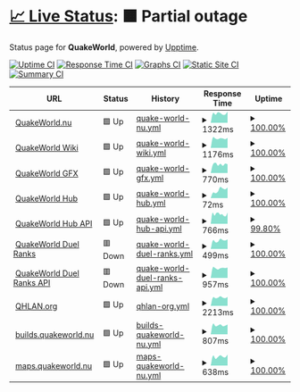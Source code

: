 # [📈 Live Status](https://status.quakeworld.nu): <!--live status--> **🟧 Partial outage**

Status page for **QuakeWorld**, powered by [Upptime](https://github.com/upptime/upptime).

[![Uptime CI](https://github.com/quakeworldnu/status.quakeworld.nu/workflows/Uptime%20CI/badge.svg)](https://github.com/quakeworldnu/status.quakeworld.nu/actions?query=workflow%3A%22Uptime+CI%22)
[![Response Time CI](https://github.com/quakeworldnu/status.quakeworld.nu/workflows/Response%20Time%20CI/badge.svg)](https://github.com/quakeworldnu/status.quakeworld.nu/actions?query=workflow%3A%22Response+Time+CI%22)
[![Graphs CI](https://github.com/quakeworldnu/status.quakeworld.nu/workflows/Graphs%20CI/badge.svg)](https://github.com/quakeworldnu/status.quakeworld.nu/actions?query=workflow%3A%22Graphs+CI%22)
[![Static Site CI](https://github.com/quakeworldnu/status.quakeworld.nu/workflows/Static%20Site%20CI/badge.svg)](https://github.com/quakeworldnu/status.quakeworld.nu/actions?query=workflow%3A%22Static+Site+CI%22)
[![Summary CI](https://github.com/quakeworldnu/status.quakeworld.nu/workflows/Summary%20CI/badge.svg)](https://github.com/quakeworldnu/status.quakeworld.nu/actions?query=workflow%3A%22Summary+CI%22)

<!--start: status pages-->
<!-- This summary is generated by Upptime (https://github.com/upptime/upptime) -->
<!-- Do not edit this manually, your changes will be overwritten -->
<!-- prettier-ignore -->
| URL | Status | History | Response Time | Uptime |
| --- | ------ | ------- | ------------- | ------ |
| <img alt="" src="https://favicons.githubusercontent.com/www.quakeworld.nu" height="13"> [QuakeWorld.nu](https://www.quakeworld.nu) | 🟩 Up | [quake-world-nu.yml](https://github.com/quakeworldnu/status.quakeworld.nu/commits/HEAD/history/quake-world-nu.yml) | <details><summary><img alt="Response time graph" src="./graphs/quake-world-nu/response-time-week.png" height="20"> 1322ms</summary><br><a href="https://status.quakeworld.nu/history/quake-world-nu"><img alt="Response time 1269" src="https://img.shields.io/endpoint?url=https%3A%2F%2Fraw.githubusercontent.com%2Fquakeworldnu%2Fstatus.quakeworld.nu%2FHEAD%2Fapi%2Fquake-world-nu%2Fresponse-time.json"></a><br><a href="https://status.quakeworld.nu/history/quake-world-nu"><img alt="24-hour response time 1568" src="https://img.shields.io/endpoint?url=https%3A%2F%2Fraw.githubusercontent.com%2Fquakeworldnu%2Fstatus.quakeworld.nu%2FHEAD%2Fapi%2Fquake-world-nu%2Fresponse-time-day.json"></a><br><a href="https://status.quakeworld.nu/history/quake-world-nu"><img alt="7-day response time 1322" src="https://img.shields.io/endpoint?url=https%3A%2F%2Fraw.githubusercontent.com%2Fquakeworldnu%2Fstatus.quakeworld.nu%2FHEAD%2Fapi%2Fquake-world-nu%2Fresponse-time-week.json"></a><br><a href="https://status.quakeworld.nu/history/quake-world-nu"><img alt="30-day response time 1269" src="https://img.shields.io/endpoint?url=https%3A%2F%2Fraw.githubusercontent.com%2Fquakeworldnu%2Fstatus.quakeworld.nu%2FHEAD%2Fapi%2Fquake-world-nu%2Fresponse-time-month.json"></a><br><a href="https://status.quakeworld.nu/history/quake-world-nu"><img alt="1-year response time 1269" src="https://img.shields.io/endpoint?url=https%3A%2F%2Fraw.githubusercontent.com%2Fquakeworldnu%2Fstatus.quakeworld.nu%2FHEAD%2Fapi%2Fquake-world-nu%2Fresponse-time-year.json"></a></details> | <details><summary><a href="https://status.quakeworld.nu/history/quake-world-nu">100.00%</a></summary><a href="https://status.quakeworld.nu/history/quake-world-nu"><img alt="All-time uptime 100.00%" src="https://img.shields.io/endpoint?url=https%3A%2F%2Fraw.githubusercontent.com%2Fquakeworldnu%2Fstatus.quakeworld.nu%2FHEAD%2Fapi%2Fquake-world-nu%2Fuptime.json"></a><br><a href="https://status.quakeworld.nu/history/quake-world-nu"><img alt="24-hour uptime 100.00%" src="https://img.shields.io/endpoint?url=https%3A%2F%2Fraw.githubusercontent.com%2Fquakeworldnu%2Fstatus.quakeworld.nu%2FHEAD%2Fapi%2Fquake-world-nu%2Fuptime-day.json"></a><br><a href="https://status.quakeworld.nu/history/quake-world-nu"><img alt="7-day uptime 100.00%" src="https://img.shields.io/endpoint?url=https%3A%2F%2Fraw.githubusercontent.com%2Fquakeworldnu%2Fstatus.quakeworld.nu%2FHEAD%2Fapi%2Fquake-world-nu%2Fuptime-week.json"></a><br><a href="https://status.quakeworld.nu/history/quake-world-nu"><img alt="30-day uptime 100.00%" src="https://img.shields.io/endpoint?url=https%3A%2F%2Fraw.githubusercontent.com%2Fquakeworldnu%2Fstatus.quakeworld.nu%2FHEAD%2Fapi%2Fquake-world-nu%2Fuptime-month.json"></a><br><a href="https://status.quakeworld.nu/history/quake-world-nu"><img alt="1-year uptime 100.00%" src="https://img.shields.io/endpoint?url=https%3A%2F%2Fraw.githubusercontent.com%2Fquakeworldnu%2Fstatus.quakeworld.nu%2FHEAD%2Fapi%2Fquake-world-nu%2Fuptime-year.json"></a></details>
| <img alt="" src="https://favicons.githubusercontent.com/www.quakeworld.nu" height="13"> [QuakeWorld Wiki](https://www.quakeworld.nu/wiki/Overview) | 🟩 Up | [quake-world-wiki.yml](https://github.com/quakeworldnu/status.quakeworld.nu/commits/HEAD/history/quake-world-wiki.yml) | <details><summary><img alt="Response time graph" src="./graphs/quake-world-wiki/response-time-week.png" height="20"> 1176ms</summary><br><a href="https://status.quakeworld.nu/history/quake-world-wiki"><img alt="Response time 1099" src="https://img.shields.io/endpoint?url=https%3A%2F%2Fraw.githubusercontent.com%2Fquakeworldnu%2Fstatus.quakeworld.nu%2FHEAD%2Fapi%2Fquake-world-wiki%2Fresponse-time.json"></a><br><a href="https://status.quakeworld.nu/history/quake-world-wiki"><img alt="24-hour response time 1235" src="https://img.shields.io/endpoint?url=https%3A%2F%2Fraw.githubusercontent.com%2Fquakeworldnu%2Fstatus.quakeworld.nu%2FHEAD%2Fapi%2Fquake-world-wiki%2Fresponse-time-day.json"></a><br><a href="https://status.quakeworld.nu/history/quake-world-wiki"><img alt="7-day response time 1176" src="https://img.shields.io/endpoint?url=https%3A%2F%2Fraw.githubusercontent.com%2Fquakeworldnu%2Fstatus.quakeworld.nu%2FHEAD%2Fapi%2Fquake-world-wiki%2Fresponse-time-week.json"></a><br><a href="https://status.quakeworld.nu/history/quake-world-wiki"><img alt="30-day response time 1099" src="https://img.shields.io/endpoint?url=https%3A%2F%2Fraw.githubusercontent.com%2Fquakeworldnu%2Fstatus.quakeworld.nu%2FHEAD%2Fapi%2Fquake-world-wiki%2Fresponse-time-month.json"></a><br><a href="https://status.quakeworld.nu/history/quake-world-wiki"><img alt="1-year response time 1099" src="https://img.shields.io/endpoint?url=https%3A%2F%2Fraw.githubusercontent.com%2Fquakeworldnu%2Fstatus.quakeworld.nu%2FHEAD%2Fapi%2Fquake-world-wiki%2Fresponse-time-year.json"></a></details> | <details><summary><a href="https://status.quakeworld.nu/history/quake-world-wiki">100.00%</a></summary><a href="https://status.quakeworld.nu/history/quake-world-wiki"><img alt="All-time uptime 100.00%" src="https://img.shields.io/endpoint?url=https%3A%2F%2Fraw.githubusercontent.com%2Fquakeworldnu%2Fstatus.quakeworld.nu%2FHEAD%2Fapi%2Fquake-world-wiki%2Fuptime.json"></a><br><a href="https://status.quakeworld.nu/history/quake-world-wiki"><img alt="24-hour uptime 100.00%" src="https://img.shields.io/endpoint?url=https%3A%2F%2Fraw.githubusercontent.com%2Fquakeworldnu%2Fstatus.quakeworld.nu%2FHEAD%2Fapi%2Fquake-world-wiki%2Fuptime-day.json"></a><br><a href="https://status.quakeworld.nu/history/quake-world-wiki"><img alt="7-day uptime 100.00%" src="https://img.shields.io/endpoint?url=https%3A%2F%2Fraw.githubusercontent.com%2Fquakeworldnu%2Fstatus.quakeworld.nu%2FHEAD%2Fapi%2Fquake-world-wiki%2Fuptime-week.json"></a><br><a href="https://status.quakeworld.nu/history/quake-world-wiki"><img alt="30-day uptime 100.00%" src="https://img.shields.io/endpoint?url=https%3A%2F%2Fraw.githubusercontent.com%2Fquakeworldnu%2Fstatus.quakeworld.nu%2FHEAD%2Fapi%2Fquake-world-wiki%2Fuptime-month.json"></a><br><a href="https://status.quakeworld.nu/history/quake-world-wiki"><img alt="1-year uptime 100.00%" src="https://img.shields.io/endpoint?url=https%3A%2F%2Fraw.githubusercontent.com%2Fquakeworldnu%2Fstatus.quakeworld.nu%2FHEAD%2Fapi%2Fquake-world-wiki%2Fuptime-year.json"></a></details>
| <img alt="" src="https://favicons.githubusercontent.com/gfx.quakeworld.nu" height="13"> [QuakeWorld GFX](https://gfx.quakeworld.nu) | 🟩 Up | [quake-world-gfx.yml](https://github.com/quakeworldnu/status.quakeworld.nu/commits/HEAD/history/quake-world-gfx.yml) | <details><summary><img alt="Response time graph" src="./graphs/quake-world-gfx/response-time-week.png" height="20"> 770ms</summary><br><a href="https://status.quakeworld.nu/history/quake-world-gfx"><img alt="Response time 697" src="https://img.shields.io/endpoint?url=https%3A%2F%2Fraw.githubusercontent.com%2Fquakeworldnu%2Fstatus.quakeworld.nu%2FHEAD%2Fapi%2Fquake-world-gfx%2Fresponse-time.json"></a><br><a href="https://status.quakeworld.nu/history/quake-world-gfx"><img alt="24-hour response time 772" src="https://img.shields.io/endpoint?url=https%3A%2F%2Fraw.githubusercontent.com%2Fquakeworldnu%2Fstatus.quakeworld.nu%2FHEAD%2Fapi%2Fquake-world-gfx%2Fresponse-time-day.json"></a><br><a href="https://status.quakeworld.nu/history/quake-world-gfx"><img alt="7-day response time 770" src="https://img.shields.io/endpoint?url=https%3A%2F%2Fraw.githubusercontent.com%2Fquakeworldnu%2Fstatus.quakeworld.nu%2FHEAD%2Fapi%2Fquake-world-gfx%2Fresponse-time-week.json"></a><br><a href="https://status.quakeworld.nu/history/quake-world-gfx"><img alt="30-day response time 697" src="https://img.shields.io/endpoint?url=https%3A%2F%2Fraw.githubusercontent.com%2Fquakeworldnu%2Fstatus.quakeworld.nu%2FHEAD%2Fapi%2Fquake-world-gfx%2Fresponse-time-month.json"></a><br><a href="https://status.quakeworld.nu/history/quake-world-gfx"><img alt="1-year response time 697" src="https://img.shields.io/endpoint?url=https%3A%2F%2Fraw.githubusercontent.com%2Fquakeworldnu%2Fstatus.quakeworld.nu%2FHEAD%2Fapi%2Fquake-world-gfx%2Fresponse-time-year.json"></a></details> | <details><summary><a href="https://status.quakeworld.nu/history/quake-world-gfx">100.00%</a></summary><a href="https://status.quakeworld.nu/history/quake-world-gfx"><img alt="All-time uptime 100.00%" src="https://img.shields.io/endpoint?url=https%3A%2F%2Fraw.githubusercontent.com%2Fquakeworldnu%2Fstatus.quakeworld.nu%2FHEAD%2Fapi%2Fquake-world-gfx%2Fuptime.json"></a><br><a href="https://status.quakeworld.nu/history/quake-world-gfx"><img alt="24-hour uptime 100.00%" src="https://img.shields.io/endpoint?url=https%3A%2F%2Fraw.githubusercontent.com%2Fquakeworldnu%2Fstatus.quakeworld.nu%2FHEAD%2Fapi%2Fquake-world-gfx%2Fuptime-day.json"></a><br><a href="https://status.quakeworld.nu/history/quake-world-gfx"><img alt="7-day uptime 100.00%" src="https://img.shields.io/endpoint?url=https%3A%2F%2Fraw.githubusercontent.com%2Fquakeworldnu%2Fstatus.quakeworld.nu%2FHEAD%2Fapi%2Fquake-world-gfx%2Fuptime-week.json"></a><br><a href="https://status.quakeworld.nu/history/quake-world-gfx"><img alt="30-day uptime 100.00%" src="https://img.shields.io/endpoint?url=https%3A%2F%2Fraw.githubusercontent.com%2Fquakeworldnu%2Fstatus.quakeworld.nu%2FHEAD%2Fapi%2Fquake-world-gfx%2Fuptime-month.json"></a><br><a href="https://status.quakeworld.nu/history/quake-world-gfx"><img alt="1-year uptime 100.00%" src="https://img.shields.io/endpoint?url=https%3A%2F%2Fraw.githubusercontent.com%2Fquakeworldnu%2Fstatus.quakeworld.nu%2FHEAD%2Fapi%2Fquake-world-gfx%2Fuptime-year.json"></a></details>
| <img alt="" src="https://favicons.githubusercontent.com/hub.quakeworld.nu" height="13"> [QuakeWorld Hub](https://hub.quakeworld.nu) | 🟩 Up | [quake-world-hub.yml](https://github.com/quakeworldnu/status.quakeworld.nu/commits/HEAD/history/quake-world-hub.yml) | <details><summary><img alt="Response time graph" src="./graphs/quake-world-hub/response-time-week.png" height="20"> 72ms</summary><br><a href="https://status.quakeworld.nu/history/quake-world-hub"><img alt="Response time 122" src="https://img.shields.io/endpoint?url=https%3A%2F%2Fraw.githubusercontent.com%2Fquakeworldnu%2Fstatus.quakeworld.nu%2FHEAD%2Fapi%2Fquake-world-hub%2Fresponse-time.json"></a><br><a href="https://status.quakeworld.nu/history/quake-world-hub"><img alt="24-hour response time 94" src="https://img.shields.io/endpoint?url=https%3A%2F%2Fraw.githubusercontent.com%2Fquakeworldnu%2Fstatus.quakeworld.nu%2FHEAD%2Fapi%2Fquake-world-hub%2Fresponse-time-day.json"></a><br><a href="https://status.quakeworld.nu/history/quake-world-hub"><img alt="7-day response time 72" src="https://img.shields.io/endpoint?url=https%3A%2F%2Fraw.githubusercontent.com%2Fquakeworldnu%2Fstatus.quakeworld.nu%2FHEAD%2Fapi%2Fquake-world-hub%2Fresponse-time-week.json"></a><br><a href="https://status.quakeworld.nu/history/quake-world-hub"><img alt="30-day response time 122" src="https://img.shields.io/endpoint?url=https%3A%2F%2Fraw.githubusercontent.com%2Fquakeworldnu%2Fstatus.quakeworld.nu%2FHEAD%2Fapi%2Fquake-world-hub%2Fresponse-time-month.json"></a><br><a href="https://status.quakeworld.nu/history/quake-world-hub"><img alt="1-year response time 122" src="https://img.shields.io/endpoint?url=https%3A%2F%2Fraw.githubusercontent.com%2Fquakeworldnu%2Fstatus.quakeworld.nu%2FHEAD%2Fapi%2Fquake-world-hub%2Fresponse-time-year.json"></a></details> | <details><summary><a href="https://status.quakeworld.nu/history/quake-world-hub">100.00%</a></summary><a href="https://status.quakeworld.nu/history/quake-world-hub"><img alt="All-time uptime 100.00%" src="https://img.shields.io/endpoint?url=https%3A%2F%2Fraw.githubusercontent.com%2Fquakeworldnu%2Fstatus.quakeworld.nu%2FHEAD%2Fapi%2Fquake-world-hub%2Fuptime.json"></a><br><a href="https://status.quakeworld.nu/history/quake-world-hub"><img alt="24-hour uptime 100.00%" src="https://img.shields.io/endpoint?url=https%3A%2F%2Fraw.githubusercontent.com%2Fquakeworldnu%2Fstatus.quakeworld.nu%2FHEAD%2Fapi%2Fquake-world-hub%2Fuptime-day.json"></a><br><a href="https://status.quakeworld.nu/history/quake-world-hub"><img alt="7-day uptime 100.00%" src="https://img.shields.io/endpoint?url=https%3A%2F%2Fraw.githubusercontent.com%2Fquakeworldnu%2Fstatus.quakeworld.nu%2FHEAD%2Fapi%2Fquake-world-hub%2Fuptime-week.json"></a><br><a href="https://status.quakeworld.nu/history/quake-world-hub"><img alt="30-day uptime 100.00%" src="https://img.shields.io/endpoint?url=https%3A%2F%2Fraw.githubusercontent.com%2Fquakeworldnu%2Fstatus.quakeworld.nu%2FHEAD%2Fapi%2Fquake-world-hub%2Fuptime-month.json"></a><br><a href="https://status.quakeworld.nu/history/quake-world-hub"><img alt="1-year uptime 100.00%" src="https://img.shields.io/endpoint?url=https%3A%2F%2Fraw.githubusercontent.com%2Fquakeworldnu%2Fstatus.quakeworld.nu%2FHEAD%2Fapi%2Fquake-world-hub%2Fuptime-year.json"></a></details>
| <img alt="" src="https://favicons.githubusercontent.com/hubapi.quakeworld.nu" height="13"> [QuakeWorld Hub API](https://hubapi.quakeworld.nu/v2/servers/mvdsv) | 🟩 Up | [quake-world-hub-api.yml](https://github.com/quakeworldnu/status.quakeworld.nu/commits/HEAD/history/quake-world-hub-api.yml) | <details><summary><img alt="Response time graph" src="./graphs/quake-world-hub-api/response-time-week.png" height="20"> 766ms</summary><br><a href="https://status.quakeworld.nu/history/quake-world-hub-api"><img alt="Response time 720" src="https://img.shields.io/endpoint?url=https%3A%2F%2Fraw.githubusercontent.com%2Fquakeworldnu%2Fstatus.quakeworld.nu%2FHEAD%2Fapi%2Fquake-world-hub-api%2Fresponse-time.json"></a><br><a href="https://status.quakeworld.nu/history/quake-world-hub-api"><img alt="24-hour response time 887" src="https://img.shields.io/endpoint?url=https%3A%2F%2Fraw.githubusercontent.com%2Fquakeworldnu%2Fstatus.quakeworld.nu%2FHEAD%2Fapi%2Fquake-world-hub-api%2Fresponse-time-day.json"></a><br><a href="https://status.quakeworld.nu/history/quake-world-hub-api"><img alt="7-day response time 766" src="https://img.shields.io/endpoint?url=https%3A%2F%2Fraw.githubusercontent.com%2Fquakeworldnu%2Fstatus.quakeworld.nu%2FHEAD%2Fapi%2Fquake-world-hub-api%2Fresponse-time-week.json"></a><br><a href="https://status.quakeworld.nu/history/quake-world-hub-api"><img alt="30-day response time 720" src="https://img.shields.io/endpoint?url=https%3A%2F%2Fraw.githubusercontent.com%2Fquakeworldnu%2Fstatus.quakeworld.nu%2FHEAD%2Fapi%2Fquake-world-hub-api%2Fresponse-time-month.json"></a><br><a href="https://status.quakeworld.nu/history/quake-world-hub-api"><img alt="1-year response time 720" src="https://img.shields.io/endpoint?url=https%3A%2F%2Fraw.githubusercontent.com%2Fquakeworldnu%2Fstatus.quakeworld.nu%2FHEAD%2Fapi%2Fquake-world-hub-api%2Fresponse-time-year.json"></a></details> | <details><summary><a href="https://status.quakeworld.nu/history/quake-world-hub-api">99.80%</a></summary><a href="https://status.quakeworld.nu/history/quake-world-hub-api"><img alt="All-time uptime 99.93%" src="https://img.shields.io/endpoint?url=https%3A%2F%2Fraw.githubusercontent.com%2Fquakeworldnu%2Fstatus.quakeworld.nu%2FHEAD%2Fapi%2Fquake-world-hub-api%2Fuptime.json"></a><br><a href="https://status.quakeworld.nu/history/quake-world-hub-api"><img alt="24-hour uptime 100.00%" src="https://img.shields.io/endpoint?url=https%3A%2F%2Fraw.githubusercontent.com%2Fquakeworldnu%2Fstatus.quakeworld.nu%2FHEAD%2Fapi%2Fquake-world-hub-api%2Fuptime-day.json"></a><br><a href="https://status.quakeworld.nu/history/quake-world-hub-api"><img alt="7-day uptime 99.80%" src="https://img.shields.io/endpoint?url=https%3A%2F%2Fraw.githubusercontent.com%2Fquakeworldnu%2Fstatus.quakeworld.nu%2FHEAD%2Fapi%2Fquake-world-hub-api%2Fuptime-week.json"></a><br><a href="https://status.quakeworld.nu/history/quake-world-hub-api"><img alt="30-day uptime 99.93%" src="https://img.shields.io/endpoint?url=https%3A%2F%2Fraw.githubusercontent.com%2Fquakeworldnu%2Fstatus.quakeworld.nu%2FHEAD%2Fapi%2Fquake-world-hub-api%2Fuptime-month.json"></a><br><a href="https://status.quakeworld.nu/history/quake-world-hub-api"><img alt="1-year uptime 99.93%" src="https://img.shields.io/endpoint?url=https%3A%2F%2Fraw.githubusercontent.com%2Fquakeworldnu%2Fstatus.quakeworld.nu%2FHEAD%2Fapi%2Fquake-world-hub-api%2Fuptime-year.json"></a></details>
| <img alt="" src="https://favicons.githubusercontent.com/www.qwranks.com" height="13"> [QuakeWorld Duel Ranks](https://www.qwranks.com) | 🟥 Down | [quake-world-duel-ranks.yml](https://github.com/quakeworldnu/status.quakeworld.nu/commits/HEAD/history/quake-world-duel-ranks.yml) | <details><summary><img alt="Response time graph" src="./graphs/quake-world-duel-ranks/response-time-week.png" height="20"> 499ms</summary><br><a href="https://status.quakeworld.nu/history/quake-world-duel-ranks"><img alt="Response time 485" src="https://img.shields.io/endpoint?url=https%3A%2F%2Fraw.githubusercontent.com%2Fquakeworldnu%2Fstatus.quakeworld.nu%2FHEAD%2Fapi%2Fquake-world-duel-ranks%2Fresponse-time.json"></a><br><a href="https://status.quakeworld.nu/history/quake-world-duel-ranks"><img alt="24-hour response time 457" src="https://img.shields.io/endpoint?url=https%3A%2F%2Fraw.githubusercontent.com%2Fquakeworldnu%2Fstatus.quakeworld.nu%2FHEAD%2Fapi%2Fquake-world-duel-ranks%2Fresponse-time-day.json"></a><br><a href="https://status.quakeworld.nu/history/quake-world-duel-ranks"><img alt="7-day response time 499" src="https://img.shields.io/endpoint?url=https%3A%2F%2Fraw.githubusercontent.com%2Fquakeworldnu%2Fstatus.quakeworld.nu%2FHEAD%2Fapi%2Fquake-world-duel-ranks%2Fresponse-time-week.json"></a><br><a href="https://status.quakeworld.nu/history/quake-world-duel-ranks"><img alt="30-day response time 485" src="https://img.shields.io/endpoint?url=https%3A%2F%2Fraw.githubusercontent.com%2Fquakeworldnu%2Fstatus.quakeworld.nu%2FHEAD%2Fapi%2Fquake-world-duel-ranks%2Fresponse-time-month.json"></a><br><a href="https://status.quakeworld.nu/history/quake-world-duel-ranks"><img alt="1-year response time 485" src="https://img.shields.io/endpoint?url=https%3A%2F%2Fraw.githubusercontent.com%2Fquakeworldnu%2Fstatus.quakeworld.nu%2FHEAD%2Fapi%2Fquake-world-duel-ranks%2Fresponse-time-year.json"></a></details> | <details><summary><a href="https://status.quakeworld.nu/history/quake-world-duel-ranks">100.00%</a></summary><a href="https://status.quakeworld.nu/history/quake-world-duel-ranks"><img alt="All-time uptime 100.00%" src="https://img.shields.io/endpoint?url=https%3A%2F%2Fraw.githubusercontent.com%2Fquakeworldnu%2Fstatus.quakeworld.nu%2FHEAD%2Fapi%2Fquake-world-duel-ranks%2Fuptime.json"></a><br><a href="https://status.quakeworld.nu/history/quake-world-duel-ranks"><img alt="24-hour uptime 99.99%" src="https://img.shields.io/endpoint?url=https%3A%2F%2Fraw.githubusercontent.com%2Fquakeworldnu%2Fstatus.quakeworld.nu%2FHEAD%2Fapi%2Fquake-world-duel-ranks%2Fuptime-day.json"></a><br><a href="https://status.quakeworld.nu/history/quake-world-duel-ranks"><img alt="7-day uptime 100.00%" src="https://img.shields.io/endpoint?url=https%3A%2F%2Fraw.githubusercontent.com%2Fquakeworldnu%2Fstatus.quakeworld.nu%2FHEAD%2Fapi%2Fquake-world-duel-ranks%2Fuptime-week.json"></a><br><a href="https://status.quakeworld.nu/history/quake-world-duel-ranks"><img alt="30-day uptime 100.00%" src="https://img.shields.io/endpoint?url=https%3A%2F%2Fraw.githubusercontent.com%2Fquakeworldnu%2Fstatus.quakeworld.nu%2FHEAD%2Fapi%2Fquake-world-duel-ranks%2Fuptime-month.json"></a><br><a href="https://status.quakeworld.nu/history/quake-world-duel-ranks"><img alt="1-year uptime 100.00%" src="https://img.shields.io/endpoint?url=https%3A%2F%2Fraw.githubusercontent.com%2Fquakeworldnu%2Fstatus.quakeworld.nu%2FHEAD%2Fapi%2Fquake-world-duel-ranks%2Fuptime-year.json"></a></details>
| <img alt="" src="https://favicons.githubusercontent.com/backend.qwranks.com" height="13"> [QuakeWorld Duel Ranks API](https://backend.qwranks.com/matches/0) | 🟥 Down | [quake-world-duel-ranks-api.yml](https://github.com/quakeworldnu/status.quakeworld.nu/commits/HEAD/history/quake-world-duel-ranks-api.yml) | <details><summary><img alt="Response time graph" src="./graphs/quake-world-duel-ranks-api/response-time-week.png" height="20"> 957ms</summary><br><a href="https://status.quakeworld.nu/history/quake-world-duel-ranks-api"><img alt="Response time 963" src="https://img.shields.io/endpoint?url=https%3A%2F%2Fraw.githubusercontent.com%2Fquakeworldnu%2Fstatus.quakeworld.nu%2FHEAD%2Fapi%2Fquake-world-duel-ranks-api%2Fresponse-time.json"></a><br><a href="https://status.quakeworld.nu/history/quake-world-duel-ranks-api"><img alt="24-hour response time 705" src="https://img.shields.io/endpoint?url=https%3A%2F%2Fraw.githubusercontent.com%2Fquakeworldnu%2Fstatus.quakeworld.nu%2FHEAD%2Fapi%2Fquake-world-duel-ranks-api%2Fresponse-time-day.json"></a><br><a href="https://status.quakeworld.nu/history/quake-world-duel-ranks-api"><img alt="7-day response time 957" src="https://img.shields.io/endpoint?url=https%3A%2F%2Fraw.githubusercontent.com%2Fquakeworldnu%2Fstatus.quakeworld.nu%2FHEAD%2Fapi%2Fquake-world-duel-ranks-api%2Fresponse-time-week.json"></a><br><a href="https://status.quakeworld.nu/history/quake-world-duel-ranks-api"><img alt="30-day response time 963" src="https://img.shields.io/endpoint?url=https%3A%2F%2Fraw.githubusercontent.com%2Fquakeworldnu%2Fstatus.quakeworld.nu%2FHEAD%2Fapi%2Fquake-world-duel-ranks-api%2Fresponse-time-month.json"></a><br><a href="https://status.quakeworld.nu/history/quake-world-duel-ranks-api"><img alt="1-year response time 963" src="https://img.shields.io/endpoint?url=https%3A%2F%2Fraw.githubusercontent.com%2Fquakeworldnu%2Fstatus.quakeworld.nu%2FHEAD%2Fapi%2Fquake-world-duel-ranks-api%2Fresponse-time-year.json"></a></details> | <details><summary><a href="https://status.quakeworld.nu/history/quake-world-duel-ranks-api">100.00%</a></summary><a href="https://status.quakeworld.nu/history/quake-world-duel-ranks-api"><img alt="All-time uptime 100.00%" src="https://img.shields.io/endpoint?url=https%3A%2F%2Fraw.githubusercontent.com%2Fquakeworldnu%2Fstatus.quakeworld.nu%2FHEAD%2Fapi%2Fquake-world-duel-ranks-api%2Fuptime.json"></a><br><a href="https://status.quakeworld.nu/history/quake-world-duel-ranks-api"><img alt="24-hour uptime 99.99%" src="https://img.shields.io/endpoint?url=https%3A%2F%2Fraw.githubusercontent.com%2Fquakeworldnu%2Fstatus.quakeworld.nu%2FHEAD%2Fapi%2Fquake-world-duel-ranks-api%2Fuptime-day.json"></a><br><a href="https://status.quakeworld.nu/history/quake-world-duel-ranks-api"><img alt="7-day uptime 100.00%" src="https://img.shields.io/endpoint?url=https%3A%2F%2Fraw.githubusercontent.com%2Fquakeworldnu%2Fstatus.quakeworld.nu%2FHEAD%2Fapi%2Fquake-world-duel-ranks-api%2Fuptime-week.json"></a><br><a href="https://status.quakeworld.nu/history/quake-world-duel-ranks-api"><img alt="30-day uptime 100.00%" src="https://img.shields.io/endpoint?url=https%3A%2F%2Fraw.githubusercontent.com%2Fquakeworldnu%2Fstatus.quakeworld.nu%2FHEAD%2Fapi%2Fquake-world-duel-ranks-api%2Fuptime-month.json"></a><br><a href="https://status.quakeworld.nu/history/quake-world-duel-ranks-api"><img alt="1-year uptime 100.00%" src="https://img.shields.io/endpoint?url=https%3A%2F%2Fraw.githubusercontent.com%2Fquakeworldnu%2Fstatus.quakeworld.nu%2FHEAD%2Fapi%2Fquake-world-duel-ranks-api%2Fuptime-year.json"></a></details>
| <img alt="" src="https://favicons.githubusercontent.com/www.qhlan.org" height="13"> [QHLAN.org](https://www.qhlan.org) | 🟩 Up | [qhlan-org.yml](https://github.com/quakeworldnu/status.quakeworld.nu/commits/HEAD/history/qhlan-org.yml) | <details><summary><img alt="Response time graph" src="./graphs/qhlan-org/response-time-week.png" height="20"> 2213ms</summary><br><a href="https://status.quakeworld.nu/history/qhlan-org"><img alt="Response time 2096" src="https://img.shields.io/endpoint?url=https%3A%2F%2Fraw.githubusercontent.com%2Fquakeworldnu%2Fstatus.quakeworld.nu%2FHEAD%2Fapi%2Fqhlan-org%2Fresponse-time.json"></a><br><a href="https://status.quakeworld.nu/history/qhlan-org"><img alt="24-hour response time 2355" src="https://img.shields.io/endpoint?url=https%3A%2F%2Fraw.githubusercontent.com%2Fquakeworldnu%2Fstatus.quakeworld.nu%2FHEAD%2Fapi%2Fqhlan-org%2Fresponse-time-day.json"></a><br><a href="https://status.quakeworld.nu/history/qhlan-org"><img alt="7-day response time 2213" src="https://img.shields.io/endpoint?url=https%3A%2F%2Fraw.githubusercontent.com%2Fquakeworldnu%2Fstatus.quakeworld.nu%2FHEAD%2Fapi%2Fqhlan-org%2Fresponse-time-week.json"></a><br><a href="https://status.quakeworld.nu/history/qhlan-org"><img alt="30-day response time 2096" src="https://img.shields.io/endpoint?url=https%3A%2F%2Fraw.githubusercontent.com%2Fquakeworldnu%2Fstatus.quakeworld.nu%2FHEAD%2Fapi%2Fqhlan-org%2Fresponse-time-month.json"></a><br><a href="https://status.quakeworld.nu/history/qhlan-org"><img alt="1-year response time 2096" src="https://img.shields.io/endpoint?url=https%3A%2F%2Fraw.githubusercontent.com%2Fquakeworldnu%2Fstatus.quakeworld.nu%2FHEAD%2Fapi%2Fqhlan-org%2Fresponse-time-year.json"></a></details> | <details><summary><a href="https://status.quakeworld.nu/history/qhlan-org">100.00%</a></summary><a href="https://status.quakeworld.nu/history/qhlan-org"><img alt="All-time uptime 100.00%" src="https://img.shields.io/endpoint?url=https%3A%2F%2Fraw.githubusercontent.com%2Fquakeworldnu%2Fstatus.quakeworld.nu%2FHEAD%2Fapi%2Fqhlan-org%2Fuptime.json"></a><br><a href="https://status.quakeworld.nu/history/qhlan-org"><img alt="24-hour uptime 100.00%" src="https://img.shields.io/endpoint?url=https%3A%2F%2Fraw.githubusercontent.com%2Fquakeworldnu%2Fstatus.quakeworld.nu%2FHEAD%2Fapi%2Fqhlan-org%2Fuptime-day.json"></a><br><a href="https://status.quakeworld.nu/history/qhlan-org"><img alt="7-day uptime 100.00%" src="https://img.shields.io/endpoint?url=https%3A%2F%2Fraw.githubusercontent.com%2Fquakeworldnu%2Fstatus.quakeworld.nu%2FHEAD%2Fapi%2Fqhlan-org%2Fuptime-week.json"></a><br><a href="https://status.quakeworld.nu/history/qhlan-org"><img alt="30-day uptime 100.00%" src="https://img.shields.io/endpoint?url=https%3A%2F%2Fraw.githubusercontent.com%2Fquakeworldnu%2Fstatus.quakeworld.nu%2FHEAD%2Fapi%2Fqhlan-org%2Fuptime-month.json"></a><br><a href="https://status.quakeworld.nu/history/qhlan-org"><img alt="1-year uptime 100.00%" src="https://img.shields.io/endpoint?url=https%3A%2F%2Fraw.githubusercontent.com%2Fquakeworldnu%2Fstatus.quakeworld.nu%2FHEAD%2Fapi%2Fqhlan-org%2Fuptime-year.json"></a></details>
| <img alt="" src="https://favicons.githubusercontent.com/builds.quakeworld.nu" height="13"> [builds.quakeworld.nu](https://builds.quakeworld.nu) | 🟩 Up | [builds-quakeworld-nu.yml](https://github.com/quakeworldnu/status.quakeworld.nu/commits/HEAD/history/builds-quakeworld-nu.yml) | <details><summary><img alt="Response time graph" src="./graphs/builds-quakeworld-nu/response-time-week.png" height="20"> 807ms</summary><br><a href="https://status.quakeworld.nu/history/builds-quakeworld-nu"><img alt="Response time 806" src="https://img.shields.io/endpoint?url=https%3A%2F%2Fraw.githubusercontent.com%2Fquakeworldnu%2Fstatus.quakeworld.nu%2FHEAD%2Fapi%2Fbuilds-quakeworld-nu%2Fresponse-time.json"></a><br><a href="https://status.quakeworld.nu/history/builds-quakeworld-nu"><img alt="24-hour response time 863" src="https://img.shields.io/endpoint?url=https%3A%2F%2Fraw.githubusercontent.com%2Fquakeworldnu%2Fstatus.quakeworld.nu%2FHEAD%2Fapi%2Fbuilds-quakeworld-nu%2Fresponse-time-day.json"></a><br><a href="https://status.quakeworld.nu/history/builds-quakeworld-nu"><img alt="7-day response time 807" src="https://img.shields.io/endpoint?url=https%3A%2F%2Fraw.githubusercontent.com%2Fquakeworldnu%2Fstatus.quakeworld.nu%2FHEAD%2Fapi%2Fbuilds-quakeworld-nu%2Fresponse-time-week.json"></a><br><a href="https://status.quakeworld.nu/history/builds-quakeworld-nu"><img alt="30-day response time 806" src="https://img.shields.io/endpoint?url=https%3A%2F%2Fraw.githubusercontent.com%2Fquakeworldnu%2Fstatus.quakeworld.nu%2FHEAD%2Fapi%2Fbuilds-quakeworld-nu%2Fresponse-time-month.json"></a><br><a href="https://status.quakeworld.nu/history/builds-quakeworld-nu"><img alt="1-year response time 806" src="https://img.shields.io/endpoint?url=https%3A%2F%2Fraw.githubusercontent.com%2Fquakeworldnu%2Fstatus.quakeworld.nu%2FHEAD%2Fapi%2Fbuilds-quakeworld-nu%2Fresponse-time-year.json"></a></details> | <details><summary><a href="https://status.quakeworld.nu/history/builds-quakeworld-nu">100.00%</a></summary><a href="https://status.quakeworld.nu/history/builds-quakeworld-nu"><img alt="All-time uptime 100.00%" src="https://img.shields.io/endpoint?url=https%3A%2F%2Fraw.githubusercontent.com%2Fquakeworldnu%2Fstatus.quakeworld.nu%2FHEAD%2Fapi%2Fbuilds-quakeworld-nu%2Fuptime.json"></a><br><a href="https://status.quakeworld.nu/history/builds-quakeworld-nu"><img alt="24-hour uptime 100.00%" src="https://img.shields.io/endpoint?url=https%3A%2F%2Fraw.githubusercontent.com%2Fquakeworldnu%2Fstatus.quakeworld.nu%2FHEAD%2Fapi%2Fbuilds-quakeworld-nu%2Fuptime-day.json"></a><br><a href="https://status.quakeworld.nu/history/builds-quakeworld-nu"><img alt="7-day uptime 100.00%" src="https://img.shields.io/endpoint?url=https%3A%2F%2Fraw.githubusercontent.com%2Fquakeworldnu%2Fstatus.quakeworld.nu%2FHEAD%2Fapi%2Fbuilds-quakeworld-nu%2Fuptime-week.json"></a><br><a href="https://status.quakeworld.nu/history/builds-quakeworld-nu"><img alt="30-day uptime 100.00%" src="https://img.shields.io/endpoint?url=https%3A%2F%2Fraw.githubusercontent.com%2Fquakeworldnu%2Fstatus.quakeworld.nu%2FHEAD%2Fapi%2Fbuilds-quakeworld-nu%2Fuptime-month.json"></a><br><a href="https://status.quakeworld.nu/history/builds-quakeworld-nu"><img alt="1-year uptime 100.00%" src="https://img.shields.io/endpoint?url=https%3A%2F%2Fraw.githubusercontent.com%2Fquakeworldnu%2Fstatus.quakeworld.nu%2FHEAD%2Fapi%2Fbuilds-quakeworld-nu%2Fuptime-year.json"></a></details>
| <img alt="" src="https://favicons.githubusercontent.com/maps.quakeworld.nu" height="13"> [maps.quakeworld.nu](https://maps.quakeworld.nu) | 🟩 Up | [maps-quakeworld-nu.yml](https://github.com/quakeworldnu/status.quakeworld.nu/commits/HEAD/history/maps-quakeworld-nu.yml) | <details><summary><img alt="Response time graph" src="./graphs/maps-quakeworld-nu/response-time-week.png" height="20"> 638ms</summary><br><a href="https://status.quakeworld.nu/history/maps-quakeworld-nu"><img alt="Response time 642" src="https://img.shields.io/endpoint?url=https%3A%2F%2Fraw.githubusercontent.com%2Fquakeworldnu%2Fstatus.quakeworld.nu%2FHEAD%2Fapi%2Fmaps-quakeworld-nu%2Fresponse-time.json"></a><br><a href="https://status.quakeworld.nu/history/maps-quakeworld-nu"><img alt="24-hour response time 776" src="https://img.shields.io/endpoint?url=https%3A%2F%2Fraw.githubusercontent.com%2Fquakeworldnu%2Fstatus.quakeworld.nu%2FHEAD%2Fapi%2Fmaps-quakeworld-nu%2Fresponse-time-day.json"></a><br><a href="https://status.quakeworld.nu/history/maps-quakeworld-nu"><img alt="7-day response time 638" src="https://img.shields.io/endpoint?url=https%3A%2F%2Fraw.githubusercontent.com%2Fquakeworldnu%2Fstatus.quakeworld.nu%2FHEAD%2Fapi%2Fmaps-quakeworld-nu%2Fresponse-time-week.json"></a><br><a href="https://status.quakeworld.nu/history/maps-quakeworld-nu"><img alt="30-day response time 642" src="https://img.shields.io/endpoint?url=https%3A%2F%2Fraw.githubusercontent.com%2Fquakeworldnu%2Fstatus.quakeworld.nu%2FHEAD%2Fapi%2Fmaps-quakeworld-nu%2Fresponse-time-month.json"></a><br><a href="https://status.quakeworld.nu/history/maps-quakeworld-nu"><img alt="1-year response time 642" src="https://img.shields.io/endpoint?url=https%3A%2F%2Fraw.githubusercontent.com%2Fquakeworldnu%2Fstatus.quakeworld.nu%2FHEAD%2Fapi%2Fmaps-quakeworld-nu%2Fresponse-time-year.json"></a></details> | <details><summary><a href="https://status.quakeworld.nu/history/maps-quakeworld-nu">100.00%</a></summary><a href="https://status.quakeworld.nu/history/maps-quakeworld-nu"><img alt="All-time uptime 100.00%" src="https://img.shields.io/endpoint?url=https%3A%2F%2Fraw.githubusercontent.com%2Fquakeworldnu%2Fstatus.quakeworld.nu%2FHEAD%2Fapi%2Fmaps-quakeworld-nu%2Fuptime.json"></a><br><a href="https://status.quakeworld.nu/history/maps-quakeworld-nu"><img alt="24-hour uptime 100.00%" src="https://img.shields.io/endpoint?url=https%3A%2F%2Fraw.githubusercontent.com%2Fquakeworldnu%2Fstatus.quakeworld.nu%2FHEAD%2Fapi%2Fmaps-quakeworld-nu%2Fuptime-day.json"></a><br><a href="https://status.quakeworld.nu/history/maps-quakeworld-nu"><img alt="7-day uptime 100.00%" src="https://img.shields.io/endpoint?url=https%3A%2F%2Fraw.githubusercontent.com%2Fquakeworldnu%2Fstatus.quakeworld.nu%2FHEAD%2Fapi%2Fmaps-quakeworld-nu%2Fuptime-week.json"></a><br><a href="https://status.quakeworld.nu/history/maps-quakeworld-nu"><img alt="30-day uptime 100.00%" src="https://img.shields.io/endpoint?url=https%3A%2F%2Fraw.githubusercontent.com%2Fquakeworldnu%2Fstatus.quakeworld.nu%2FHEAD%2Fapi%2Fmaps-quakeworld-nu%2Fuptime-month.json"></a><br><a href="https://status.quakeworld.nu/history/maps-quakeworld-nu"><img alt="1-year uptime 100.00%" src="https://img.shields.io/endpoint?url=https%3A%2F%2Fraw.githubusercontent.com%2Fquakeworldnu%2Fstatus.quakeworld.nu%2FHEAD%2Fapi%2Fmaps-quakeworld-nu%2Fuptime-year.json"></a></details>

<!--end: status pages-->
